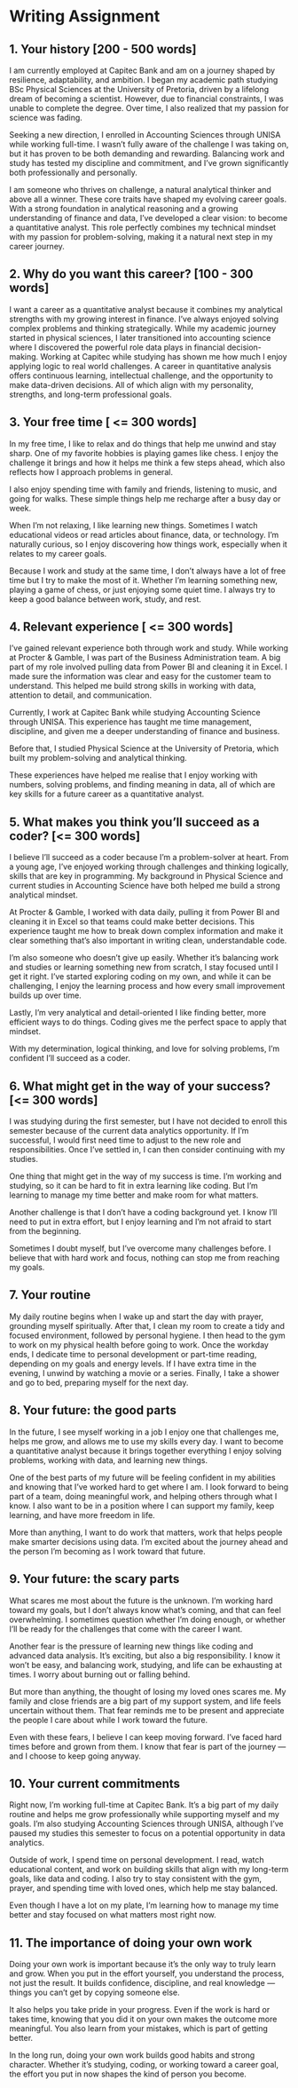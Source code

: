 # Writing Assignment

## 1. Your history [200 - 500 words]

I am currently employed at Capitec Bank and am on a journey shaped by resilience, adaptability, and ambition. I began my academic path studying BSc Physical Sciences at the University of Pretoria, driven by a lifelong dream of becoming a scientist. However, due to financial constraints, I was unable to complete the degree. Over time, I also realized that my passion for science was fading.

Seeking a new direction, I enrolled in Accounting Sciences through UNISA while working full-time. I wasn’t fully aware of the challenge I was taking on, but it has proven to be both demanding and rewarding. Balancing work and study has tested my discipline and commitment, and I’ve grown significantly both professionally and personally.

I am someone who thrives on challenge, a natural analytical thinker and above all a winner. These core traits have shaped my evolving career goals. With a strong foundation in analytical reasoning and a growing understanding of finance and data, I’ve developed a clear vision: to become a quantitative analyst. This role perfectly combines my technical mindset with my passion for problem-solving, making it a natural next step in my career journey.

## 2. Why do you want this career? [100 - 300 words]

I want a career as a quantitative analyst because it combines my analytical strengths with my growing interest in finance. I’ve always enjoyed solving complex problems and thinking strategically. While my academic journey started in physical sciences, I later transitioned into accounting science where I discovered the powerful role data plays in financial decision-making. Working at Capitec while studying has shown me how much I enjoy applying logic to real world challenges. A career in quantitative analysis offers continuous learning, intellectual challenge, and the opportunity to make data-driven decisions. All of which align with my personality, strengths, and long-term professional goals.

## 3. Your free time [ <= 300 words]
In my free time, I like to relax and do things that help me unwind and stay sharp. One of my favorite hobbies is playing games like chess. I enjoy the challenge it brings and how it helps me think a few steps ahead, which also reflects how I approach problems in general.

I also enjoy spending time with family and friends, listening to music, and going for walks. These simple things help me recharge after a busy day or week.

When I’m not relaxing, I like learning new things. Sometimes I watch educational videos or read articles about finance, data, or technology. I’m naturally curious, so I enjoy discovering how things work, especially when it relates to my career goals.

Because I work and study at the same time, I don’t always have a lot of free time but I try to make the most of it. Whether I’m learning something new, playing a game of chess, or just enjoying some quiet time. I always try to keep a good balance between work, study, and rest.

## 4. Relevant experience [ <= 300 words]

I’ve gained relevant experience both through work and study. While working at Procter & Gamble, I was part of the Business Administration team. A big part of my role involved pulling data from Power BI and cleaning it in Excel. I made sure the information was clear and easy for the customer team to understand. This helped me build strong skills in working with data, attention to detail, and communication.

Currently, I work at Capitec Bank while studying Accounting Science through UNISA. This experience has taught me time management, discipline, and given me a deeper understanding of finance and business.

Before that, I studied Physical Science at the University of Pretoria, which built my problem-solving and analytical thinking.

These experiences have helped me realise that I enjoy working with numbers, solving problems, and finding meaning in data, all of which are key skills for a future career as a quantitative analyst.

## 5. What makes you think you’ll succeed as a coder? [<= 300 words]

I believe I’ll succeed as a coder because I’m a problem-solver at heart. From a young age, I’ve enjoyed working through challenges and thinking logically, skills that are key in programming. My background in Physical Science and current studies in Accounting Science have both helped me build a strong analytical mindset.

At Procter & Gamble, I worked with data daily, pulling it from Power BI and cleaning it in Excel so that teams could make better decisions. This experience taught me how to break down complex information and make it clear  something that’s also important in writing clean, understandable code.

I’m also someone who doesn’t give up easily. Whether it’s balancing work and studies or learning something new from scratch, I stay focused until I get it right. I’ve started exploring coding on my own, and while it can be challenging, I enjoy the learning process and how every small improvement builds up over time.

Lastly, I’m very analytical and detail-oriented I like finding better, more efficient ways to do things. Coding gives me the perfect space to apply that mindset.

With my determination, logical thinking, and love for solving problems, I’m confident I’ll succeed as a coder.

## 6. What might get in the way of your success? [<= 300 words]

I was studying during the first semester, but I have not decided to enroll this semester because of the current data analytics opportunity. If I’m successful, I would first need time to adjust to the new role and responsibilities. Once I’ve settled in, I can then consider continuing with my studies.

One thing that might get in the way of my success is time. I’m working and studying, so it can be hard to fit in extra learning like coding. But I’m learning to manage my time better and make room for what matters.

Another challenge is that I don’t have a coding background yet. I know I’ll need to put in extra effort, but I enjoy learning and I’m not afraid to start from the beginning.

Sometimes I doubt myself, but I’ve overcome many challenges before. I believe that with hard work and focus, nothing can stop me from reaching my goals.

## 7. Your routine
My daily routine begins when I wake up and start the day with prayer, grounding myself spiritually. After that, I clean my room to create a tidy and focused environment, followed by personal hygiene. I then head to the gym to work on my physical health before going to work. Once the workday ends, I dedicate time to personal development or part-time reading, depending on my goals and energy levels. If I have extra time in the evening, I unwind by watching a movie or a series. Finally, I take a shower and go to bed, preparing myself for the next day.

## 8. Your future: the good parts

In the future, I see myself working in a job I enjoy one that challenges me, helps me grow, and allows me to use my skills every day. I want to become a quantitative analyst because it brings together everything I enjoy solving problems, working with data, and learning new things.

One of the best parts of my future will be feeling confident in my abilities and knowing that I’ve worked hard to get where I am. I look forward to being part of a team, doing meaningful work, and helping others through what I know. I also want to be in a position where I can support my family, keep learning, and have more freedom in life.

More than anything, I want to do work that matters, work that helps people make smarter decisions using data. I’m excited about the journey ahead and the person I’m becoming as I work toward that future.

## 9. Your future: the scary parts

What scares me most about the future is the unknown. I’m working hard toward my goals, but I don’t always know what’s coming, and that can feel overwhelming. I sometimes question whether I’m doing enough, or whether I’ll be ready for the challenges that come with the career I want.

Another fear is the pressure of learning new things like coding and advanced data analysis. It’s exciting, but also a big responsibility. I know it won’t be easy, and balancing work, studying, and life can be exhausting at times. I worry about burning out or falling behind.

But more than anything, the thought of losing my loved ones scares me. My family and close friends are a big part of my support system, and life feels uncertain without them. That fear reminds me to be present and appreciate the people I care about while I work toward the future.

Even with these fears, I believe I can keep moving forward. I’ve faced hard times before and grown from them. I know that fear is part of the journey — and I choose to keep going anyway.
## 10. Your current commitments

Right now, I’m working full-time at Capitec Bank. It’s a big part of my daily routine and helps me grow professionally while supporting myself and my goals. I’m also studying Accounting Sciences through UNISA, although I’ve paused my studies this semester to focus on a potential opportunity in data analytics.

Outside of work, I spend time on personal development. I read, watch educational content, and work on building skills that align with my long-term goals, like data and coding. I also try to stay consistent with the gym, prayer, and spending time with loved ones, which help me stay balanced.

Even though I have a lot on my plate, I’m learning how to manage my time better and stay focused on what matters most right now.

## 11. The importance of doing your own work

Doing your own work is important because it’s the only way to truly learn and grow. When you put in the effort yourself, you understand the process, not just the result. It builds confidence, discipline, and real knowledge — things you can’t get by copying someone else.

It also helps you take pride in your progress. Even if the work is hard or takes time, knowing that you did it on your own makes the outcome more meaningful. You also learn from your mistakes, which is part of getting better.

In the long run, doing your own work builds good habits and strong character. Whether it’s studying, coding, or working toward a career goal, the effort you put in now shapes the kind of person you become.
